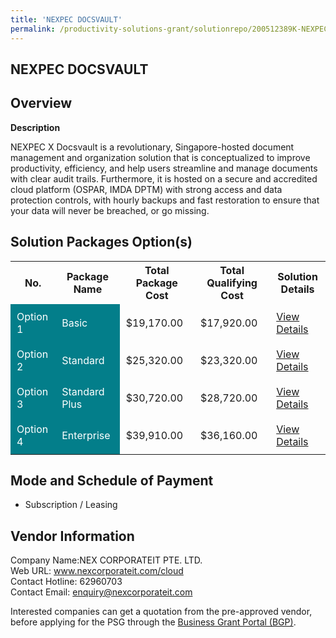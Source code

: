 ```yaml
---
title: 'NEXPEC DOCSVAULT'
permalink: /productivity-solutions-grant/solutionrepo/200512389K-NEXPEC-DOCSVAULT-G
---
```


## NEXPEC DOCSVAULT

## Overview

**Description**

NEXPEC X Docsvault is a revolutionary, Singapore-hosted document management and organization solution that is conceptualized to improve productivity, efficiency, and help users streamline and manage documents with clear audit trails. Furthermore, it is hosted on a secure and accredited cloud platform (OSPAR, IMDA DPTM) with strong access and data protection controls, with hourly backups and fast restoration to ensure that your data will never be breached, or go missing.

## Solution Packages Option(s)

<table>
<tr>
<th><b>No.</b></th>
<th><b>Package Name</b></th>
<th><b>Total Package Cost</b></th>
<th><b>Total Qualifying Cost</b></th>
<th><b>Solution Details</b></th>
</tr>
<tr>
<td style='padding: 10px; background-color: #037E8A; color: #FFFFFF;'>Option 1</td>
<td style='padding: 10px; background-color: #037E8A; color: #FFFFFF;'>Basic</td>
<td style='padding: 10px;'>$19,170.00</td>
<td style='padding: 10px;'>$17,920.00</td>
<td style='padding: 10px;'><a href='images/psg/200512389K_20230270_30012025_Desensitised_Annex3_Part1.pdf' target='_blank'>View Details</a></td>
</tr>
<tr>
<td style='padding: 10px; background-color: #037E8A; color: #FFFFFF;'>Option 2</td>
<td style='padding: 10px; background-color: #037E8A; color: #FFFFFF;'>Standard</td>
<td style='padding: 10px;'>$25,320.00</td>
<td style='padding: 10px;'>$23,320.00</td>
<td style='padding: 10px;'><a href='images/psg/200512389K_20230270_30012025_Desensitised_Annex3_Part2.pdf' target='_blank'>View Details</a></td>
</tr>
<tr>
<td style='padding: 10px; background-color: #037E8A; color: #FFFFFF;'>Option 3</td>
<td style='padding: 10px; background-color: #037E8A; color: #FFFFFF;'>Standard Plus</td>
<td style='padding: 10px;'>$30,720.00</td>
<td style='padding: 10px;'>$28,720.00</td>
<td style='padding: 10px;'><a href='images/psg/200512389K_20230270_30012025_Desensitised_Annex3_Part3.pdf' target='_blank'>View Details</a></td>
</tr>
<tr>
<td style='padding: 10px; background-color: #037E8A; color: #FFFFFF;'>Option 4</td>
<td style='padding: 10px; background-color: #037E8A; color: #FFFFFF;'>Enterprise</td>
<td style='padding: 10px;'>$39,910.00</td>
<td style='padding: 10px;'>$36,160.00</td>
<td style='padding: 10px;'><a href='images/psg/200512389K_20230270_30012025_Desensitised_Annex3_Part4.pdf' target='_blank'>View Details</a></td>
</tr>
</table>

## Mode and Schedule of Payment

 - Subscription / Leasing

## Vendor Information

 Company Name:NEX CORPORATEIT PTE. LTD.<br>Web URL: www.nexcorporateit.com/cloud <br>Contact Hotline: 62960703 <br>Contact Email: enquiry@nexcorporateit.com <br>

Interested companies can get a quotation from the pre-approved vendor, before applying for the PSG through the <a href='https://www.businessgrants.gov.sg/' target='_blank' rel='noopener'>Business Grant Portal (BGP)</a>.

<script src="/jquery/resize-tables.js"></script>
